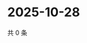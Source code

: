 # 2025-10-28

共 0 条

<!-- BEGIN ZHIHUQUESTIONS -->
<!-- 最后更新时间 Tue Oct 28 2025 19:10:13 GMT+0800 (China Standard Time) -->

<!-- END ZHIHUQUESTIONS -->
